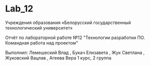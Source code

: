 # Lab_12
Учреждения образования
«Белорусский государственный технологический университет» 






Отчёт по лабораторной работе №12
"Технологии разработки ПО. Командная работа над проектом"








                                                              

 Выполнил: Лемешеский Влад , Букач Елизавета , Жук Светлана , Жуковский Вацлав , Агеева Вера
1 курс, 2 группа

